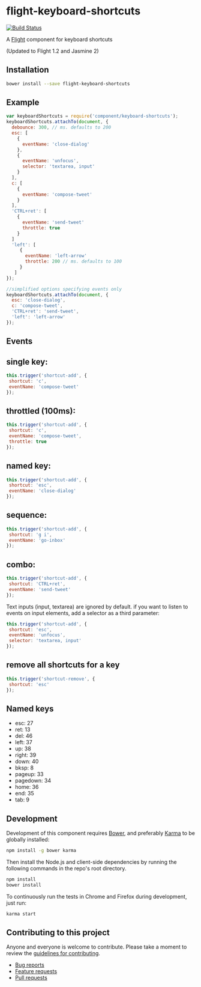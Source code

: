 # flight-keyboard-shortcuts

[![Build Status](https://secure.travis-ci.org/tbrd/flight-keyboard-shortcuts.png)](http://travis-ci.org/tbrd/flight-keyboard-shortcuts)

A [Flight](https://github.com/flightjs/flight) component for keyboard shortcuts

(Updated to Flight 1.2 and Jasmine 2) 

## Installation

```bash
bower install --save flight-keyboard-shortcuts
```

## Example

```javascript
var keyboardShortcuts = require('component/keyboard-shortcuts');
keyboardShortcuts.attachTo(document, {
  debounce: 300, // ms. defaults to 200
  esc: [
    {
      eventName: 'close-dialog'
    },
    {
      eventName: 'unfocus',
      selector: 'textarea, input'
    }
  ],
  c: [
    {
      eventName: 'compose-tweet'
    }
  ],
  'CTRL+ret': [
    {
      eventName: 'send-tweet'
      throttle: true
    }
  ]
  'left': [
     {
       eventName: 'left-arrow'
       throttle: 200 // ms. defaults to 100
     }
   ]
});

//simplified options specifying events only
keyboardShortcuts.attachTo(document, {
  esc: 'close-dialog',
  c: 'compose-tweet',
  'CTRL+ret': 'send-tweet',
  'left': 'left-arrow'
});
```

## Events

## single key:
```javascript
this.trigger('shortcut-add', {
 shortcut: 'c',
 eventName: 'compose-tweet'
});
```

## throttled (100ms):
```javascript
this.trigger('shortcut-add', {
 shortcut: 'c',
 eventName: 'compose-tweet',
 throttle: true
});
```

## named key:
```javascript
this.trigger('shortcut-add', {
 shortcut: 'esc',
 eventName: 'close-dialog'
});
```

## sequence:
```javascript
this.trigger('shortcut-add', {
 shortcut: 'g i',
 eventName: 'go-inbox'
});
```

## combo:
```javascript
this.trigger('shortcut-add', {
 shortcut: 'CTRL+ret',
 eventName: 'send-tweet'
});
```

Text inputs (input, textarea) are ignored by default. if you want to listen to events on input
elements, add a selector as a third parameter:

```javascript
this.trigger('shortcut-add', {
 shortcut: 'esc',
 eventName: 'unfocus',
 selector: 'textarea, input'
});
```

## remove all shortcuts for a key
```javascript
this.trigger('shortcut-remove', {
 shortcut: 'esc'
});
```

## Named keys

* esc: 27
* ret: 13
* del: 46
* left: 37
* up: 38
* right: 39
* down: 40
* bksp: 8
* pageup: 33
* pagedown: 34
* home: 36
* end: 35
* tab: 9

## Development

Development of this component requires [Bower](http://bower.io), and preferably
[Karma](http://karma-runner.github.io) to be globally installed:

```bash
npm install -g bower karma
```

Then install the Node.js and client-side dependencies by running the following
commands in the repo's root directory.

```bash
npm install
bower install
```

To continuously run the tests in Chrome and Firefox during development, just run:

```bash
karma start
```

## Contributing to this project

Anyone and everyone is welcome to contribute. Please take a moment to
review the [guidelines for contributing](CONTRIBUTING.md).

* [Bug reports](CONTRIBUTING.md#bugs)
* [Feature requests](CONTRIBUTING.md#features)
* [Pull requests](CONTRIBUTING.md#pull-requests)
